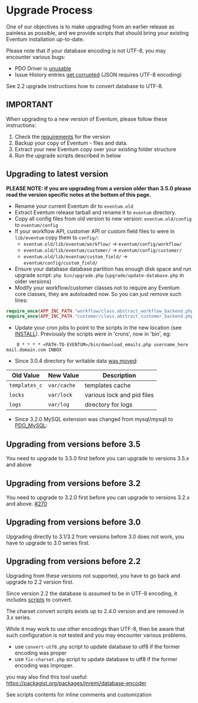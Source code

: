 # Upgrade Process

One of our objectives is to make upgrading from an earlier release as
painless as possible, and we provide scripts that should bring your
existing Eventum installation up-to-date.

Please note that if your database encoding is not UTF-8, you may encounter various bugs:

-   PDO Driver is [unusable](https://github.com/eventum/eventum/pull/167)
-   Issue History entries [get corrupted](https://gitter.im/eventum/eventum?at=58225f1d45c9e3eb4314b58c) (JSON requires UTF-8 encoding)

See 2.2 upgrade instructions how to convert database to UTF-8.

## IMPORTANT

When upgrading to a new version of Eventum, please follow these instructions:

1.  Check the [requirements](Prerequisites.md) for the version
1.  Backup your copy of Eventum - files and data.
2.  Extract your new Eventum copy over your existing folder structure
3.  Run the upgrade scripts described in below

## Upgrading to latest version

**PLEASE NOTE: If you are upgrading from a version older than 3.5.0 please read the version specific notes at the bottom of this page.**

-   Rename your current Eventum dir to `eventum.old`
-   Extract Eventum release tarball and rename it to `eventum` directory.
-   Copy all config files from old version to new version: `eventum.old/config` to `eventum/config`
-   If your workflow API, customer API or custom field files to were in `lib/eventum` copy them to `config/`:
    - `eventum.old/lib/eventum/workflow/` -> `eventum/config/workflow/`
    - `eventum.old/lib/eventum/customer/` -> `eventum/config/customer/`
    - `eventum.old/lib/eventum/custom_field/` -> `eventum/config/custom_field/`
-   Ensure your database database partition has enough disk space and run upgrade script: `php bin/upgrade.php` (`upgrade/update-database.php` in older versions)
-   Modify your workflow/customer classes not to require any Eventum core classes, they are autoloaded now. So you can just remove such lines:

```php
require_once(APP_INC_PATH."workflow/class.abstract_workflow_backend.php");
require_once(APP_INC_PATH."customer/class.abstract_customer_backend.php");
```

-   Update your cron jobs to point to the scripts in the new location (see [INSTALL](System-Admin/Doing-a-fresh-install.md)).
    Previously the scripts were in 'crons', now in 'bin', eg:

```
	0 * * * * <PATH-TO-EVENTUM>/bin/download_emails.php username_here mail.domain.com INBOX
```

-   Since 3.0.4 directory for writable data [was moved](https://github.com/eventum/eventum/pull/81):

| Old Value     | New Value   | Description                |
| ------------- | ----------- | -------------------------- |
| `templates_c` | `var/cache` | templates cache            |
| `locks`       | `var/lock`  | various lock and pid files |
| `logs`        | `var/log`   | directory for logs         |

-   Since 3.2.0 MySQL extension was changed from mysql/mysqli to [PDO_MySQL](https://github.com/eventum/eventum/pull/252):

## Upgrading from versions before 3.5

You need to upgrade to 3.5.0 first before you can upgrade to versions 3.5.x and above

## Upgrading from versions before 3.2

You need to upgrade to 3.2.0 first before you can upgrade to versions 3.2.x and above. [#270](https://github.com/eventum/eventum/pull/270)

## Upgrading from versions before 3.0

Upgrading directly to 3.1/3.2 from versions before 3.0 does not work, you have to upgrade to 3.0 series first.

## Upgrading from versions before 2.2

Upgrading from these versions not supported, you have to go back and upgrade to 2.2 version first.

Since version 2.2 the database is assumed to be in UTF-8 encoding, it includes [scripts](https://github.com/eventum/eventum/tree/v2.4.0-pre1/upgrade/v2.1.1_to_v2.2) to convert.

The charset convert scripts exists up to 2.4.0 version and are removed in 3.x series.

While it may work to use other encodings than UTF-8,
then be aware that such configuration is not tested and you may encounter various problems.

-   use `convert-utf8.php` script to update database to utf8 if the former encoding was proper
-   use `fix-charset.php` script to update database to utf8 if the former encoding was improper.

you may also find this tool useful: https://packagist.org/packages/mremi/database-encoder

See scripts contents for inline comments and customization
